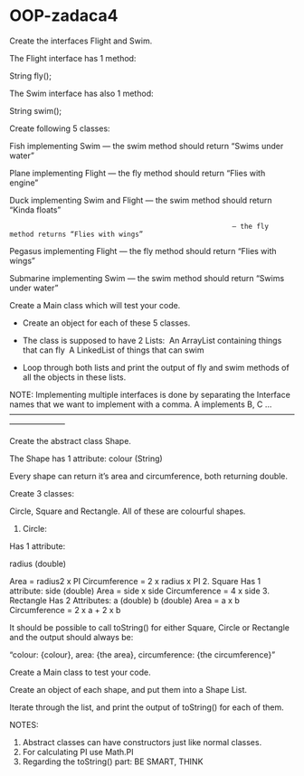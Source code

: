 # OOP-zadaca4
Create the interfaces Flight and Swim.

The Flight interface has 1 method:

String fly();

The Swim interface has also 1 method:

String swim();

Create following 5 classes:

Fish implementing Swim — the swim method should return “Swims under water”

Plane implementing Flight — the fly method should return “Flies with engine”

Duck implementing Swim and Flight — the swim method should return “Kinda floats”

                                                           — the fly method returns “Flies with wings”

Pegasus implementing Flight — the fly method should return “Flies with wings”

Submarine implementing Swim — the swim method should return “Swims under water”

Create a Main class which will test your code.

-   Create an object for each of these 5 classes.

- The class is supposed to have 2 Lists: 
	An ArrayList containing things that can fly 
	A LinkedList of things that can swim

- Loop through both lists and print the output of fly and swim methods of all the objects in these
  lists.

NOTE: Implementing multiple interfaces is done by separating the Interface names that we
want to implement with a comma. A implements B, C ...
———————————————————————————————————————————

Create the abstract class Shape.

The Shape has 1 attribute: colour (String)

Every shape can return it’s area and circumference, both returning double.

Create 3 classes:

Circle, Square and Rectangle. All of these are colourful shapes.

1. Circle:

Has 1 attribute:

radius (double)

Area = radius2 x PI
Circumference = 2 x radius x PI
2. Square
   Has 1 attribute:
   side (double)
   Area = side x side
   Circumference = 4 x side
3. Rectangle
   Has 2 Attributes:
   a (double)
   b (double)
   Area = a x b
   Circumference = 2 x a + 2 x b

It should be possible to call toString() for either Square, Circle or Rectangle and the output should
always be:

“colour: {colour}, area: {the area}, circumference: {the circumference}”

Create a Main class to test your code.

Create an object of each shape, and put them into a Shape List.

Iterate through the list, and print the output of toString() for each of them.

NOTES:
1. Abstract classes can have constructors just like normal classes.
2. For calculating PI use Math.PI
3. Regarding the toString() part: BE SMART, THINK